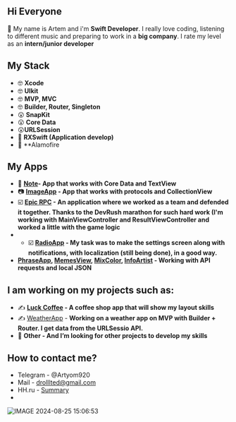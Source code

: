 ## Hi Everyone
👋 My name is Artem and i'm **Swift Developer**. I really love coding, listening to different music and preparing to work in a **big company**. I rate my level as an **intern/junior developer**

## My Stack

- 🤓 **Xcode** 
- 🤓 **UIkit**
- 🤓 **MVP, MVC**
- 🤓 **Builder, Router, Singleton**
- 😮 **SnapKit**
- 😮 **Core Data**
- 😮**URLSession**
- 🫣 **RXSwift (Application develop)**
- 🫣 **Alamofire

## My Apps

- 📔 **[Note](https://github.com/Drollllted/Note)- App that works with Core Data and TextView**
- 📷 **[ImageApp](https://github.com/Drollllted/ImageApp) - App that works with protocols and CollectionView**
- ☑️ **[Epic RPC](https://github.com/realeti/EpicRPS) - An application where we worked as a team and defended it together. Thanks to the DevRush marathon for such hard work (I'm working with MainViewController and ResultViewController and worked a little with the game logic**
- - ☑️ **[RadioApp](https://github.com/Bruzya/RadioApp) - My task was to make the settings screen along with notifications, with localization (still being done), in a good way.**
- **[PhraseApp](https://github.com/Drollllted/PhraseApp), [MemesView](https://github.com/Drollllted/MemesSearch), [MixColor](https://github.com/Drollllted/MixColor), [InfoArtist](https://github.com/Drollllted/InfoArtist) - Working with API requests and local JSON**

## I am working on my projects such as:
- ✍️ **[Luck Coffee](https://github.com/Drollllted/LuckCoffee) - A coffee shop app that will show my layout skills**
- ✍️ [WeatherApp](https://github.com/Drollllted/WeatherApp) - **Working on a weather app on MVP with Builder + Router. I get data from the URLSessio API.**
- 🫣 **Other - And I’m looking for other projects to develop my skills**

## How to contact me?

- Telegram - @Artyom920
- Mail - drolllted@gmail.com
- HH.ru - [Summary](https://spb.hh.ru/resume/bf2f3967ff0cd9327f0039ed1f426d61783072)
- 
![IMAGE 2024-08-25 15:06:53](https://github.com/user-attachments/assets/d94d0ead-78af-495e-88cd-ea0c10716af3)

